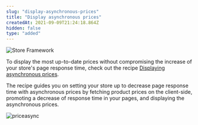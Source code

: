 ```yaml
---
slug: "display-asynchronous-prices"
title: "Display asynchronous prices"
createdAt: 2021-09-09T21:24:18.864Z
hidden: false
type: "added"
---
```


![Store Framework](https://cdn.jsdelivr.net/gh/vtexdocs/dev-portal-content@main/images/display-asynchronous-prices-0.png)

To display the most up-to-date prices without compromising the increase of your store's page response time, check out the recipe [Displaying asynchronous prices](https://developers.vtex.com/vtex-developer-docs/docs/vtex-io-documentation-displaying-asynchronous-prices).

The recipe guides you on setting your store up to decrease page response time with asynchronous prices by fetching product prices on the client-side, promoting a decrease of response time in your pages, and displaying the asynchronous prices.

![priceasync](https://cdn.jsdelivr.net/gh/vtexdocs/dev-portal-content@main/images/display-asynchronous-prices-1.gif)
